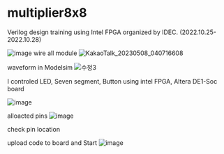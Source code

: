 # multiplier8x8
Verilog design training using Intel FPGA organized by IDEC. (2022.10.25-2022.10.28)


![image](https://user-images.githubusercontent.com/76850241/236697549-d75c57d7-7c58-4f5c-b923-3e5c54988368.png)
wire all module
![KakaoTalk_20230508_040716608](https://user-images.githubusercontent.com/76850241/236697693-1909ed23-7410-4e2f-bada-8c9fe12e1196.jpg)

waveform in Modelsim
![수정3](https://user-images.githubusercontent.com/76850241/236697719-16fb5dbf-14fc-44f9-ad5b-25e3708744ab.PNG)







<FPGA PWM>
 I controled LED, Seven segment, Button using intel FPGA, Altera DE1-Soc board

 ![image](https://user-images.githubusercontent.com/76850241/236698178-a5ad4f1f-9b3b-4aa2-a1c4-c10850fb5f70.png)

 
 alloacted pins
  ![image](https://user-images.githubusercontent.com/76850241/236698067-1279114f-77b3-4e4f-a384-6d5daa12c023.png)
  
  check pin location
  
  
upload code to board and Start
![image](https://user-images.githubusercontent.com/76850241/236698121-d240097a-f198-475c-9b93-90f9675d5657.png)

